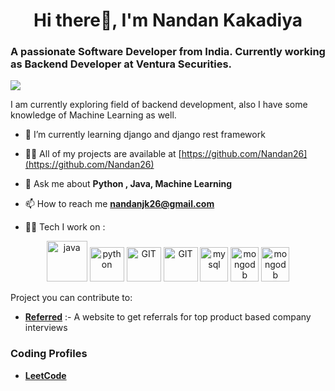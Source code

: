 <h1 align="center">Hi there👋, I'm Nandan Kakadiya</h1>
<h3>A passionate Software Developer from India. Currently working as Backend Developer at Ventura Securities. </h3>


![](https://camo.githubusercontent.com/992babdffd8c74a1502de375fbdf7e4d54773242/68747470733a2f2f6d656469612e67697068792e636f6d2f6d656469612f53576f536b4e36447854737a71494b4571762f67697068792e676966)


I am currently exploring field of backend development, also I have some knowledge of Machine Learning as well.

- 🌱 I’m currently learning django and django rest framework

- 👨‍💻 All of my projects are available at [https://github.com/Nandan26](https://github.com/Nandan26)

- 💬 Ask me about **Python , Java, Machine Learning**

- 📫 How to reach me **nandanjk26@gmail.com**

- 🧑‍💻 Tech I work on :
<p align="center">
      <img src="https://www.vectorlogo.zone/logos/java/java-icon.svg" alt="java" width="65" height="65"/> 
      <img src="https://www.vectorlogo.zone/logos/python/python-icon.svg" alt="python" width="55" height="55"/>
      <img src="https://www.vectorlogo.zone/logos/git-scm/git-scm-icon.svg" alt="GIT" width="55" height="55"/> 
      <img src="https://www.vectorlogo.zone/logos/djangoproject/djangoproject-icon.svg" alt="GIT" width="55" height="55"/>
      <img src="https://www.vectorlogo.zone/logos/mysql/mysql-icon.svg" alt="mysql" width="45" height="55"/>
      <img src="https://www.vectorlogo.zone/logos/mongodb/mongodb-icon.svg" alt="mongodb" width="45" height="55"/>
      <img src="https://www.vectorlogo.zone/logos/tensorflow/tensorflow-icon.svg" alt="mongodb" width="45" height="55"/>

</p

Project you can contribute to: 
* <a href="https://github.com/Nandan26/Referred">**Referred**</a> :- A website to get referrals for top product based company interviews<br>

### Coding Profiles

* <a href="https://leetcode.com/Nandan26/">**LeetCode**</a> <br>



